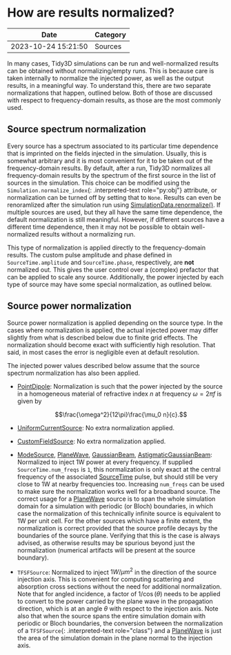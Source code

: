 # How are results normalized?

| Date       | Category    |
|------------|-------------|
| 2023-10-24 15:21:50 | Sources |


In many cases, Tidy3D simulations can be run and well-normalized results
can be obtained without normalizing/empty runs. This is because care is
taken internally to normalize the injected power, as well as the output
results, in a meaningful way. To understand this, there are two separate
normalizations that happen, outlined below. Both of those are discussed
with respect to frequency-domain results, as those are the most commonly
used.

## Source spectrum normalization

Every source has a spectrum associated to its particular time dependence
that is imprinted on the fields injected in the simulation. Usually,
this is somewhat arbitrary and it is most convenient for it to be taken
out of the frequency-domain results. By default, after a run, Tidy3D
normalizes all frequency-domain results by the spectrum of the first
source in the list of sources in the simulation. This choice can be
modified using the `Simulation.normalize_index`{: .interpreted-text
role="py:obj"} attribute, or normalization can be turned off by setting
that to `None`. Results can even be renoramlized after the simulation
run using [SimulationData.renormalize()](https://docs.flexcompute.com/projects/tidy3d/en/latest/api/_autosummary/tidy3d.SimulationData.html#tidy3d.SimulationData.renormalize).
If multiple sources are used, but they all have the same time
dependence, the default normalization is still meaningful. However, if
different sources have a different time dependence, then it may not be
possible to obtain well-normalized results without a normalizing run.

This type of normalization is applied directly to the frequency-domain
results. The custom pulse amplitude and phase defined in
`SourceTime.amplitude` and
`SourceTime.phase`, respectively, are
**not** normalized out. This gives the user control over a (complex)
prefactor that can be applied to scale any source. Additionally, the
power injected by each type of source may have some special
normalization, as outlined below.

## Source power normalization

Source power normalization is applied depending on the source type. In
the cases where normalization is applied, the actual injected power may
differ slightly from what is described below due to finite grid effects.
The normalization should become exact with sufficiently high resolution.
That said, in most cases the error is negligible even at default
resolution.

The injected power values described below assume that the source
spectrum normalization has also been applied.

-   [PointDipole](https://docs.flexcompute.com/projects/tidy3d/en/latest/api/_autosummary/tidy3d.PointDipole.html#tidy3d.PointDipole): Normalization is
    such that the power injected by the source in a homogeneous material
    of refractive index $n$ at frequency $\omega = 2\pi f$ is given by

    $$\frac{\omega^2}{12\pi}\frac{\mu_0 n}{c}.$$

-   [UniformCurrentSource](https://docs.flexcompute.com/projects/tidy3d/en/latest/api/_autosummary/tidy3d.UniformCurrentSource.html#tidy3d.UniformCurrentSource): No extra
    normalization applied.

-   [CustomFieldSource](https://docs.flexcompute.com/projects/tidy3d/en/latest/api/_autosummary/tidy3d.CustomFieldSource.html#tidy3d.CustomFieldSource): No extra
    normalization applied.

-   [ModeSource](https://docs.flexcompute.com/projects/tidy3d/en/latest/api/_autosummary/tidy3d.ModeSource.html#tidy3d.ModeSource),
    [PlaneWave](https://docs.flexcompute.com/projects/tidy3d/en/latest/api/_autosummary/tidy3d.PlaneWave.html#tidy3d.PlaneWave),
    [GaussianBeam](https://docs.flexcompute.com/projects/tidy3d/en/latest/api/_autosummary/tidy3d.GaussianBeam.html#tidy3d.GaussianBeam),
    [AstigmaticGaussianBeam](https://docs.flexcompute.com/projects/tidy3d/en/latest/api/_autosummary/tidy3d.AstigmaticGaussianBeam.html#tidy3d.AstigmaticGaussianBeam):
    Normalized to inject 1W power at every frequency. If supplied
    `SourceTime.num_freqs` is `1`,
    this normalization is only exact at the central frequency of the
    associated [SourceTime](https://docs.flexcompute.com/projects/tidy3d/en/latest/api/_autosummary/tidy3d.components.source.SourceTime.html#tidy3d.components.source.SourceTime) pulse, but
    should still be very close to 1W at nearby frequencies too.
    Increasing `num_freqs` can be used to make sure the normalization
    works well for a broadband source. The correct usage for a [PlaneWave](https://docs.flexcompute.com/projects/tidy3d/en/latest/api/_autosummary/tidy3d.PlaneWave.html#tidy3d.PlaneWave)
    source is to span the whole simulation domain for a simulation with
    periodic (or Bloch) boundaries, in which case the normalization of
    this technically infinite source is equivalent to 1W per unit cell.
    For the other sources which have a finite extent, the normalization
    is correct provided that the source profile decays by the boundaries
    of the source plane. Verifying that this is the case is always
    advised, as otherwise results may be spurious beyond just the
    normalization (numerical artifacts will be present at the source
    boundary).

-   `TFSFSource`: Normalized to inject
    $1W/μm^{2}$ in the direction of the source injection axis. This is
    convenient for computing scattering and absorption cross sections
    without the need for additional normalization. Note that for angled
    incidence, a factor of $1/\cos(\theta)$ needs to be applied to
    convert to the power carried by the plane wave in the propagation
    direction, which is at an angle $\theta$ with respect to the
    injection axis. Note also that when the source spans the entire
    simulation domain with periodic or Bloch boundaries, the conversion
    between the normalization of a `TFSFSource`{: .interpreted-text
    role="class"} and a [PlaneWave](https://docs.flexcompute.com/projects/tidy3d/en/latest/api/_autosummary/tidy3d.PlaneWave.html#tidy3d.PlaneWave) is
    just the area of the simulation domain in the plane normal to the
    injection axis.
